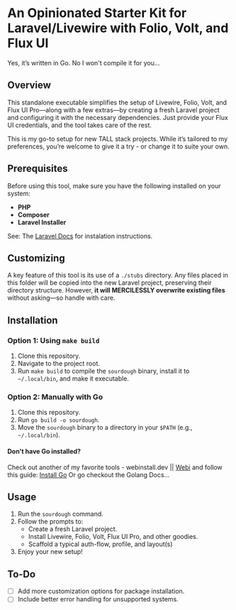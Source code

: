 # An Opinionated Starter Kit for Laravel/Livewire with Folio, Volt, and Flux UI

Yes, it’s written in Go. No I won't compile it for you...

## Overview

This standalone executable simplifies the setup of Livewire, Folio, Volt, and Flux UI Pro—along with a few extras—by creating a fresh Laravel project and configuring it with the necessary dependencies. Just provide your Flux UI credentials, and the tool takes care of the rest.

This is my go-to setup for new TALL stack projects. While it’s tailored to my preferences, you’re welcome to give it a try - or change it to suite your own.

## Prerequisites

Before using this tool, make sure you have the following installed on your system:

- **PHP**
- **Composer**
- **Laravel Installer**

See: The [Laravel Docs](https://laravel.com/docs/11.x/installation) for instalation instructions.

## Customizing

A key feature of this tool is its use of a `./stubs` directory. Any files placed in this folder will be copied into the new Laravel project, preserving their directory structure. However, **it will MERCILESSLY overwrite existing files** without asking—so handle with care.

## Installation

### Option 1: Using `make build`

1. Clone this repository.
2. Navigate to the project root.
3. Run `make build` to compile the `sourdough` binary, install it to `~/.local/bin`, and make it executable.

### Option 2: Manually with Go

1. Clone this repository.
2. Run `go build -o sourdough`.
3. Move the `sourdough` binary to a directory in your `$PATH` (e.g., `~/.local/bin`).

#### Don't have Go installed?

Check out another of my favorite tools - webinstall.dev || [Webi](https://webinstall.dev/) and follow this guide: [Install Go](https://webinstall.dev/golang/)
Or go checkout the Golang Docs...

## Usage

1. Run the `sourdough` command.
2. Follow the prompts to:
   - Create a fresh Laravel project.
   - Install Livewire, Folio, Volt, Flux UI Pro, and other goodies.
   - Scaffold a typical auth-flow, profile, and layout(s)
3. Enjoy your new setup!

## To-Do

- [ ] Add more customization options for package installation.
- [ ] Include better error handling for unsupported systems.
